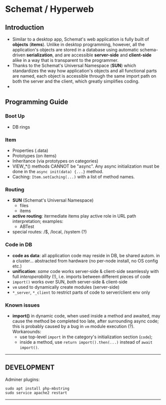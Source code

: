 # Schemat / Hyperweb

## Introduction

- Similar to a desktop app, Schemat's web application is fully built of **objects** (**items**).
  Unlike in desktop programming, however, all the application's objects are stored in a database using automatic
  schema-driven **serialization**, and are accessible **server-side** and **client-side** alike in a way 
  that is transparent to the programmer.
- Thanks to the Schemat's Universal Namespace (**SUN**) which standardizes the way how application's objects 
  and all functional parts are named, each object is accessible through the same import path on both the server
  and the client, which greatly simplifies coding. 
- 


## Programming Guide

### Boot Up

- DB rings

### Item

- Properties (.data)
- Prototypes (on items)
- Inheritance (via prototypes on categories)
- VIEW_*() methods CANNOT be "async". Any async initialization
  must be done in the `async init(data) {...}` method.
- Caching: `Item.setCaching(...)` with a list of method names.

### Routing

- **SUN** (Schemat's Universal Namespace)
  - files
  - items
- **active routing**: itermediate items play active role in URL path interpretation; examples:
  - ABTest
- special routes: /$, /local, /system (?)

### Code in DB

- **code as data**: all application code may reside in DB, be shared autom. in a cluster...
  abstracted from hardware (no per-node install, no OS config etc.)
- **unification**: *same* code works server-side & client-side seamlessly 
  with full *interoperability* (!), i.e. imports between different pieces of code
- `import()` works over SUN, *both* server-side & client-side 
- `vm` used to dynamically create modules (server-side)
- `*_server`, `*_client` to restrict parts of code to server/client env only

### Known issues

- **import()** in dynamic code, when used inside a method and awaited,
may cause the method be completed too late, after surrounding async code;
this is probably caused by a bug in `vm` module execution (?).
Workarounds:
  - use top-level `import` in the category's initialization section (`code`);
  - inside a method, use `return import().then(...)` instead of `await import()`.


---
## DEVELOPMENT

Adminer plugins:
  
    sudo apt install php-mbstring
    sudo service apache2 restart

---

